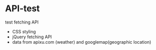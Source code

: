 # API-test
test fetching API

  - CSS styling
  - jQuery fetching API 
  - data from apixu.com (weather) and googlemap(geographic location)
